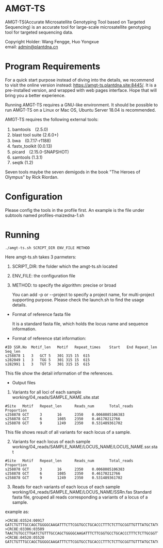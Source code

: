 # AMGT-TS
AMGT-TS(Accurate Microsatellite Genotyping Tool based on Targeted Sequencing) is an accurate tool for large-scale microsatellite genotyping tool for targeted sequencing data.

Copyright Holder: Wang Fengge, Huo Yongxue  
email: admin@plantdna.cn

# Program Requirements

For a quick start purpose instead of diving into the details, we recommend to visit the online version instead: https://amgt-ts.plantdna.site:8445/. It is a pre-installed version, and wrapped with web pages interface. Hope that will bring you a better experience.

Running AMGT-TS requires a GNU-like environment. It should be possible to
      run AMGT-TS on a Linux or Mac OS, Ubuntu Server 18.04 is recommended.

AMGT-TS requires the following external tools:

1. bamtools　(2.5.0)
2. blast tool suite (2.6.0+)
3. bwa　(0.7.17-r1188)
4. fastx_toolkit (0.0.13)
5. picard　(2.15.0-SNAPSHOT)
6. samtools (1.3.1)
7. seqtk (1.2)

  Seven tools maybe the seven demigods in the book "The Heroes of Olympus" by Rick Riordan.

# Configuration
  Please config the tools in the profile first. An example is the file under subtools named profiles-maizedna-1.sh

# Running
	./amgt-ts.sh SCRIPT_DIR ENV_FILE METHOD

  Here amgt-ts.sh takes 3 parmeters:

1. SCRIPT_DIR: the folder which the amgt-ts.sh located            
2. ENV_FILE: the configuration file        
3. METHOD:  to specify the algorithm: precise or broad

   You can add -p or --project to specify a project name, for multi-project supporting purpose.
   Please check the launch.sh to find the usage details.

* Format of reference fasta file

	It is a standard fasta file, which holds the locus name and sequence information.

* Format of reference stat information:
```
#ID	SSR.No	Motif_len	Motif	Repeat_times	Start	End	Repeat_len	Seq_len
s258878	1	3	GCT	5	301	315	15	615
s282049	1	3	TGG	5	301	315	15	615
s282991	1	3	TGT	5	301	315	15	615
```

This file show the detail information of the references.

* Output files

1. Variants for all loci of each sample
   working/04_reads/SAMPLE_NAME.site.stat
```
#Site   Motif   Repeat_len      Reads_num       Total_reads     Proportion
s258878 GCT     3       16      2350    0.0068085106383
s258878 GCT     6       1085    2350    0.46170212766
s258878 GCT     9       1249    2350    0.531489361702
```		 

   This file shows result of all variants for each locus of a sample.



2. Variants for each locus of each sample
   working/04_reads/SAMPLE_NAME/LOCUS_NAME/LOCUS_NAME.ssr.stat

```
#Site   Motif   Repeat_len      Reads_num       Total_reads     Proportion
s258878 GCT     3       16      2350    0.0068085106383
s258878 GCT     6       1085    2350    0.46170212766
s258878 GCT     9       1249    2350    0.531489361702
```

3. Reads for each variants of each locus of each sample
working/04_reads/SAMPLE_NAME/LOCUS_NAME/SSRn.fas
Standard fasta file, grouped all reads corresponding a variants of a locus of a sample.

example as:
```
>CRC8E:03524:00917
GATCTGTTTGCCAGCTGGGGCAAGATTTCTTCGGTGCCTGCACCCTTTCTCTTGCGGTTGTTTATGCTATCGCTGCTGCTGATTGTGGGGTTCCTGCGTTCGCCACTGTGACTGTCACTTTGCTGGTGCTGTTCCTGGTTGCATCTGCTTTTCAGTATGTGGGGCTTGAGCTTGTTC
>CRC8E:03306:03509
TAACTGTGCCTTGATCTGTTTGCCAGCTGGGGCAAGATTTCTTCGGTGCCTGCACCCTTTCTCTTGCGGTTGTTTATGCTATCGCTGCTGCTGATTGTGGGGTTCCTGCGTTCGCCACTGTGACTGTCACTTTGCTGGTGCTGTTCCTGGTTGCATCTGCTTTTCAGTATGTGGGGCTTGAGCTTGTTC
>CRC8E:04520:05520
GATCTGTTTGCCAGCTGGGGCAAGATTTCTTCGGTGCCTGCACCCTTTCTCTTGCGGTTGTTTATGCTATCGCTGCTGCTGATTGTGGGGTTCCTGCGTTCGCCACTGTGACTGTCACTTTGCTGGTGCTGTTCCTGGTTGCATCTGCTTTTCAGTATGTGGGGCTTGAGCTTGTTC
```
